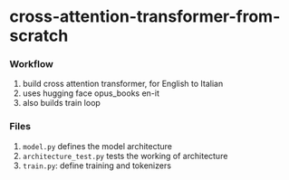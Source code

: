 # cross-attention-transformer-from-scratch

### Workflow
1. build cross attention transformer, for English to Italian
2. uses hugging face opus_books en-it
3. also builds train loop

### Files
1. `model.py` defines the model architecture
2. `architecture_test.py` tests the working of architecture
3. `train.py`: define training and tokenizers